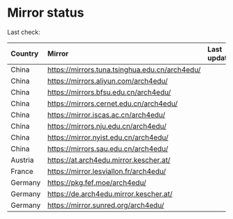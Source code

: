 <script src="./time.js"></script>
# Mirror status
Last check: <script type="text/javascript">localize(1711235800.7375722);</script>

|Country|Mirror|Last update|
|:------|:-----|:----------|
|China|https://mirrors.tuna.tsinghua.edu.cn/arch4edu/|<script type="text/javascript">localize(1711218544);</script>|
|China|https://mirrors.aliyun.com/arch4edu/|<script type="text/javascript">localize(1711218544);</script>|
|China|https://mirrors.bfsu.edu.cn/arch4edu/|<script type="text/javascript">localize(1711218544);</script>|
|China|https://mirrors.cernet.edu.cn/arch4edu/|<script type="text/javascript">localize(1711218538);</script>|
|China|https://mirror.iscas.ac.cn/arch4edu/|<script type="text/javascript">localize(1711218538);</script>|
|China|https://mirrors.nju.edu.cn/arch4edu/|<script type="text/javascript">localize(1711132148);</script>|
|China|https://mirror.nyist.edu.cn/arch4edu/|<script type="text/javascript">localize(1711218544);</script>|
|China|https://mirrors.sau.edu.cn/arch4edu/|<script type="text/javascript">localize(1711218544);</script>|
|Austria|https://at.arch4edu.mirror.kescher.at/|<script type="text/javascript">localize(1711218544);</script>|
|France|https://mirror.lesviallon.fr/arch4edu/|<script type="text/javascript">localize(1711218538);</script>|
|Germany|https://pkg.fef.moe/arch4edu/|<script type="text/javascript">localize(1711218544);</script>|
|Germany|https://de.arch4edu.mirror.kescher.at/|<script type="text/javascript">localize(1711218544);</script>|
|Germany|https://mirror.sunred.org/arch4edu/|<script type="text/javascript">localize(1711218544);</script>|

<script src="./tablefilter/tablefilter.js"></script>
<script src="./table.js"></script>